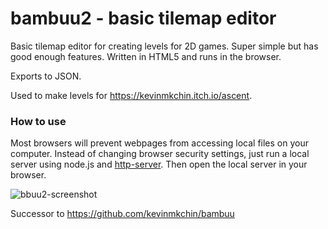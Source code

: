 # bambuu2 - basic tilemap editor

Basic tilemap editor for creating levels for 2D games.
Super simple but has good enough features. Written in HTML5 and runs in the browser.

Exports to JSON.

Used to make levels for https://kevinmkchin.itch.io/ascent.

### How to use

Most browsers will prevent webpages from accessing local files on your computer. Instead of changing browser security settings, just run a local server using node.js and [http-server](https://www.npmjs.com/package/http-server). Then open the local server in your browser.

![bbuu2-screenshot](https://user-images.githubusercontent.com/44921110/199075541-19f73ca6-8cb8-43b6-acd1-71e82d154b04.png)




Successor to https://github.com/kevinmkchin/bambuu
